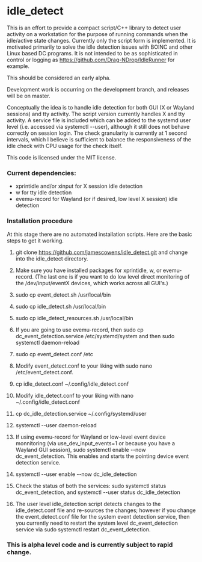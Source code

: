 # idle_detect

This is an effort to provide a compact script/C++ library to detect user activity on a workstation for the purpose of running commands when the idle/active state changes. Currently only the script form is implemented. It is motivated primarily to solve the idle detection issues with BOINC and other Linux based DC programs. It is not intended to be as sophisticated in control or logging as https://github.com/Drag-NDrop/IdleRunner for example.

This should be considered an early alpha.

Development work is occurring on the development branch, and releases will be on master.

Conceptually the idea is to handle idle detection for both GUI (X or Wayland sessions) and tty activity. The script version currently handles X and tty activity. A service file is included which can be added to the
systemd user level (i.e. accessed via systemctl --user), although it still does not behave correctly on session login. The check granularity is currently at 1 second intervals, which I believe is sufficient to balance
the responsiveness of the idle check with CPU usage for the check itself.

This code is licensed under the MIT license.

### Current dependencies:
 - xprintidle and/or xinput for X session idle detection
 - w for tty idle detection
 - evemu-record for Wayland (or if desired, low level X session) idle detection

### Installation procedure

At this stage there are no automated installation scripts. Here are the basic steps to get it working.

1. git clone https://github.com/jamescowens/idle_detect.git and change into the idle_detect directory.

2. Make sure you have installed packages for xprintidle, w, or evemu-record. (The last one is if you want
to do low level direct monitoring of the /dev/input/eventX devices, which works across all GUI's.)

3. sudo cp event_detect.sh /usr/local/bin

4. sudo cp idle_detect.sh /usr/local/bin

5. sudo cp idle_detect_resources.sh /usr/local/bin

6. If you are going to use evemu-record, then sudo cp dc_event_detection.service /etc/systemd/system
and then sudo systemctl daemon-reload

7. sudo cp event_detect.conf /etc

8. Modify event_detect.conf to your liking with sudo nano /etc/event_detect.conf.

9. cp idle_detect.conf ~/.config/idle_detect.conf

10. Modify idle_detect.conf to your liking with nano ~/.config/idle_detect.conf

10. cp dc_idle_detection.service ~/.config/systemd/user

11. systemctl --user daemon-reload

12. If using evemu-record for Wayland or low-level event device monnitoring (via use_dev_input_events=1 or because you have a Wayland GUI session), sudo systemctl enable --now dc_event_detection. This enables and starts the pointing device event detection service.

13. systemctl --user enable --now dc_idle_detection

14. Check the status of both the services: sudo systemctl status dc_event_detection, and systemctl --user status dc_idle_detection

15. The user level idle_detection script detects changes to the idle_detect.conf file and re-sources the changes; however if you change the event_detect.conf file for the system event detection service, then you currently need to restart the system level dc_event_detection service via sudo systemctl restart dc_event_detection.

### This is alpha level code and is currently subject to rapid change.

